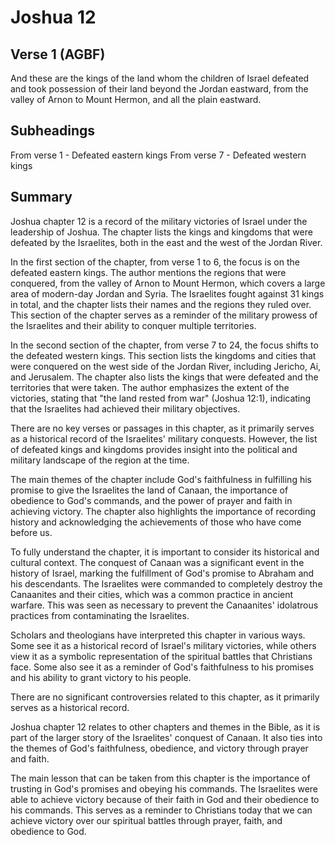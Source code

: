# Joshua 12

## Verse 1 (AGBF)

And these are the kings of the land whom the children of Israel defeated and took possession of their land beyond the Jordan eastward, from the valley of Arnon to Mount Hermon, and all the plain eastward.

## Subheadings

From verse 1 - Defeated eastern kings
From verse 7 - Defeated western kings

## Summary

Joshua chapter 12 is a record of the military victories of Israel under the leadership of Joshua. The chapter lists the kings and kingdoms that were defeated by the Israelites, both in the east and the west of the Jordan River.

In the first section of the chapter, from verse 1 to 6, the focus is on the defeated eastern kings. The author mentions the regions that were conquered, from the valley of Arnon to Mount Hermon, which covers a large area of modern-day Jordan and Syria. The Israelites fought against 31 kings in total, and the chapter lists their names and the regions they ruled over. This section of the chapter serves as a reminder of the military prowess of the Israelites and their ability to conquer multiple territories.

In the second section of the chapter, from verse 7 to 24, the focus shifts to the defeated western kings. This section lists the kingdoms and cities that were conquered on the west side of the Jordan River, including Jericho, Ai, and Jerusalem. The chapter also lists the kings that were defeated and the territories that were taken. The author emphasizes the extent of the victories, stating that "the land rested from war" (Joshua 12:1), indicating that the Israelites had achieved their military objectives.

There are no key verses or passages in this chapter, as it primarily serves as a historical record of the Israelites' military conquests. However, the list of defeated kings and kingdoms provides insight into the political and military landscape of the region at the time.

The main themes of the chapter include God's faithfulness in fulfilling his promise to give the Israelites the land of Canaan, the importance of obedience to God's commands, and the power of prayer and faith in achieving victory. The chapter also highlights the importance of recording history and acknowledging the achievements of those who have come before us.

To fully understand the chapter, it is important to consider its historical and cultural context. The conquest of Canaan was a significant event in the history of Israel, marking the fulfillment of God's promise to Abraham and his descendants. The Israelites were commanded to completely destroy the Canaanites and their cities, which was a common practice in ancient warfare. This was seen as necessary to prevent the Canaanites' idolatrous practices from contaminating the Israelites.

Scholars and theologians have interpreted this chapter in various ways. Some see it as a historical record of Israel's military victories, while others view it as a symbolic representation of the spiritual battles that Christians face. Some also see it as a reminder of God's faithfulness to his promises and his ability to grant victory to his people.

There are no significant controversies related to this chapter, as it primarily serves as a historical record.

Joshua chapter 12 relates to other chapters and themes in the Bible, as it is part of the larger story of the Israelites' conquest of Canaan. It also ties into the themes of God's faithfulness, obedience, and victory through prayer and faith.

The main lesson that can be taken from this chapter is the importance of trusting in God's promises and obeying his commands. The Israelites were able to achieve victory because of their faith in God and their obedience to his commands. This serves as a reminder to Christians today that we can achieve victory over our spiritual battles through prayer, faith, and obedience to God.